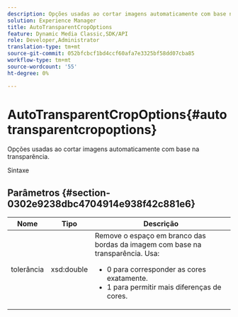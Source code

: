 ```yaml
---
description: Opções usadas ao cortar imagens automaticamente com base na transparência.
solution: Experience Manager
title: AutoTransparentCropOptions
feature: Dynamic Media Classic,SDK/API
role: Developer,Administrator
translation-type: tm+mt
source-git-commit: 052bfcbcf1bd4ccf60afa7e3325bf58dd07cba85
workflow-type: tm+mt
source-wordcount: '55'
ht-degree: 0%

---
```



# AutoTransparentCropOptions{#autotransparentcropoptions}

Opções usadas ao cortar imagens automaticamente com base na transparência.

Sintaxe

## Parâmetros {#section-0302e9238dbc4704914e938f42c881e6}

<table id="table_F6A0DBA37F704C2097C617A0A6767566"> 
 <thead> 
  <tr> 
   <th colname="col1" class="entry"> Nome </th> 
   <th colname="col2" class="entry"> Tipo </th> 
   <th colname="col3" class="entry"> Descrição </th> 
  </tr> 
 </thead>
 <tbody> 
  <tr> 
   <td colname="col1"> <span class="codeph"> tolerância</span> </td> 
   <td colname="col2"> <span class="codeph"> xsd:double</span> </td> 
   <td colname="col3">Remove o espaço em branco das bordas da imagem com base na transparência. Usa: 
    <ul id="ul_FE5423B857AE43FCBA7A9AEA76C754CC">
     <li id="li_01E3BD0AB8DA4C408B47CB02B269404A">0 para corresponder as cores exatamente. </li>
     <li id="li_FCE21384265D4ECE9C0D785F1BB32C3A">1 para permitir mais diferenças de cores. </li>
    </ul></td> 
  </tr> 
 </tbody> 
</table>

